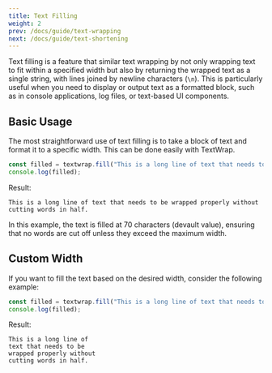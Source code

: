 ```yaml
---
title: Text Filling
weight: 2
prev: /docs/guide/text-wrapping
next: /docs/guide/text-shortening
---
```


Text filling is a feature that similar text wrapping by not only wrapping text to fit within a specified width but also by returning the wrapped text as a single string, with lines joined by newline characters (`\n`). This is particularly useful when you need to display or output text as a formatted block, such as in console applications, log files, or text-based UI components.

<!--more-->

## Basic Usage

The most straightforward use of text filling is to take a block of text and format it to a specific width. This can be done easily with TextWrap.

```javascript {filename="example.js"}
const filled = textwrap.fill("This is a long line of text that needs to be wrapped properly without cutting words in half.");
console.log(filled);
```

Result:

```text
This is a long line of text that needs to be wrapped properly without
cutting words in half.
```

In this example, the text is filled at 70 characters (devault value), ensuring that no words are cut off unless they exceed the maximum width.

## Custom Width

If you want to fill the text based on the desired width, consider the following example:

```javascript {filename="example.js"}
const filled = textwrap.fill("This is a long line of text that needs to be wrapped properly without cutting words in half.", 25);
console.log(filled);
```

Result:

```text
This is a long line of
text that needs to be
wrapped properly without
cutting words in half.
```
